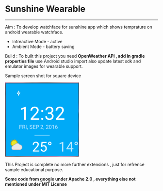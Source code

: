 # Sunshine Wearable
_____________________________________________________
Aim : To develop watchface for sunshine app which shows temprature on android wearable watchface.

* Intreactive Mode -  active
* Ambient Mode - battery saving


Build : To built this project you need **OpenWeather API , add in gradle properties file** use Android studio import also update latest sdk and emulator images for wearable support.

Sample screen shot for square device 

![WatchFace](art/wear.PNG)

This Project is complete no more further extensions , just for refrence sample educational purpose.

**Some code from google under Apache 2.0 , everything else not mentioned under**
**MIT License**

